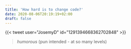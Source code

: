 ```yaml
---
title: 'How hard is to change code?'
date: 2020-08-06T20:19:19+02:00
draft: false
---
```


{{< tweet user="JosemyD" id="1291394668362702848" >}}

> _humorous_ (pun intended - at so many levels)
